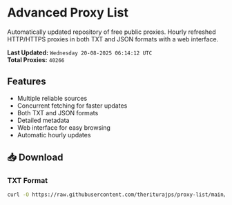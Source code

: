# Advanced Proxy List

Automatically updated repository of free public proxies. Hourly refreshed HTTP/HTTPS proxies in both TXT and JSON formats with a web interface.

**Last Updated:** `Wednesday 20-08-2025 06:14:12 UTC`  
**Total Proxies:** `40266`

## Features
- Multiple reliable sources
- Concurrent fetching for faster updates
- Both TXT and JSON formats
- Detailed metadata
- Web interface for easy browsing
- Automatic hourly updates

## 📥 Download

### TXT Format
```bash
curl -O https://raw.githubusercontent.com/theriturajps/proxy-list/main/proxies.txt